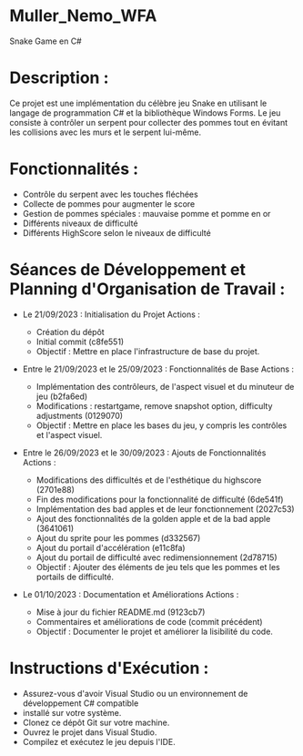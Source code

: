 # Muller_Nemo_WFA

Snake Game en C#


# Description :

Ce projet est une implémentation du célèbre jeu Snake en utilisant le langage de programmation C# et la bibliothèque Windows Forms. Le jeu consiste à contrôler un serpent pour collecter des pommes tout en évitant les collisions avec les murs et le serpent lui-même.

# Fonctionnalités :

- Contrôle du serpent avec les touches fléchées
- Collecte de pommes pour augmenter le score
- Gestion de pommes spéciales : mauvaise pomme et pomme en or
- Différents niveaux de difficulté
- Différents HighScore selon le niveaux de difficulté

# Séances de Développement et Planning d'Organisation de Travail : 

- Le 21/09/2023 : Initialisation du Projet
Actions :
  - Création du dépôt 
  - Initial commit (c8fe551)
  - Objectif : Mettre en place l'infrastructure de base du projet.


- Entre le 21/09/2023 et le 25/09/2023 : Fonctionnalités de Base
Actions :
  - Implémentation des contrôleurs, de l'aspect visuel et du minuteur de jeu (b2fa6ed)
  - Modifications : restartgame, remove snapshot option, difficulty adjustments (0129070)
  - Objectif : Mettre en place les bases du jeu, y compris les contrôles et l'aspect visuel.


- Entre le 26/09/2023 et le 30/09/2023 : Ajouts de Fonctionnalités
Actions :
  - Modifications des difficultés et de l'esthétique du highscore (2701e88)
  - Fin des modifications pour la fonctionnalité de difficulté (6de541f)
  - Implémentation des bad apples et de leur fonctionnement (2027c53)
  - Ajout des fonctionnalités de la golden apple et de la bad apple (3641061)
  - Ajout du sprite pour les pommes (d332567)
  - Ajout du portail d'accélération (e11c8fa)
  - Ajout du portail de difficulté avec redimensionnement (2d78715)
  - Objectif : Ajouter des éléments de jeu tels que les pommes et les portails de difficulté.


- Le 01/10/2023 : Documentation et Améliorations
Actions :
  - Mise à jour du fichier README.md (9123cb7)
  - Commentaires et améliorations de code (commit précédent)
  - Objectif : Documenter le projet et améliorer la lisibilité du code.

# Instructions d'Exécution : 

- Assurez-vous d'avoir Visual Studio ou un environnement de développement C# compatible
- installé sur votre système.
- Clonez ce dépôt Git sur votre machine.
- Ouvrez le projet dans Visual Studio.
- Compilez et exécutez le jeu depuis l'IDE.
